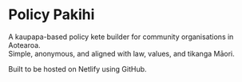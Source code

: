 # Policy Pakihi

A kaupapa-based policy kete builder for community organisations in Aotearoa.  
Simple, anonymous, and aligned with law, values, and tikanga Māori.

Built to be hosted on Netlify using GitHub.
